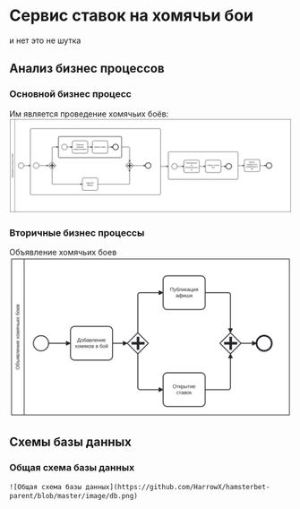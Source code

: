 

# Сервис ставок на хомячьи бои
и нет это не шутка

## Анализ бизнес процессов

### Основной бизнес процесс
Им является проведение хомячьих боёв:
    ![Проведение хомячьих боев](https://github.com/HarrowX/hamsterbet-parent/blob/master/image/bpmn-main.svg)


### Вторичные бизнес процессы
Объявление хомячьих боев
    ![Объявление хомячьих боев](https://github.com/HarrowX/hamsterbet-parent/blob/master/image/bpmn.svg)


## Схемы базы данных
### Общая схема базы данных
    ![Общая схема базы данных](https://github.com/HarrowX/hamsterbet-parent/blob/master/image/db.png)